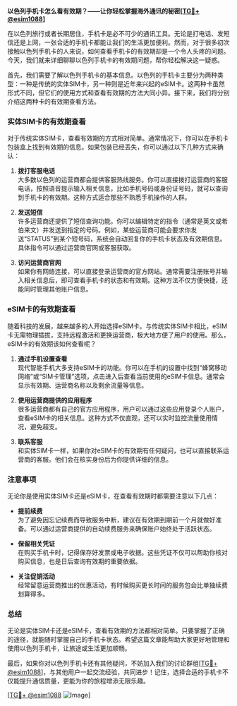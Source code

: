 **以色列手机卡怎么看有效期？——让你轻松掌握海外通讯的秘密[[TG💪+ @esim1088](https://t.me/s/esim1088)]**

在以色列旅行或者长期居住，手机卡是必不可少的通讯工具。无论是打电话、发短信还是上网，一张合适的手机卡都能让我们的生活更加便利。然而，对于很多初次接触以色列手机卡的人来说，如何查看手机卡的有效期却是一个令人头疼的问题。今天，我们就来详细聊聊以色列手机卡的有效期问题，帮你轻松解决这一疑惑。

首先，我们需要了解以色列手机卡的基本信息。以色列的手机卡主要分为两种类型：一种是传统的实体SIM卡，另一种则是近年来兴起的eSIM卡。这两种卡虽然形式不同，但它们的使用方式和查看有效期的方法大同小异。接下来，我们将分别介绍这两种卡的有效期查看方法。

### 实体SIM卡的有效期查看

对于传统实体SIM卡，查看有效期的方式相对简单。通常情况下，你可以在手机卡包装盒上找到有效期的信息。如果包装已经丢失，你可以通过以下几种方式来确认：

1. **拨打客服电话**  
   大多数以色列的运营商都会提供客服热线服务。你可以直接拨打运营商的客服电话，按照语音提示输入相关信息，比如手机号码或身份证号码，就可以查询到手机卡的有效期。这种方式适合那些不熟悉手机操作的人群。

2. **发送短信**  
   许多运营商还提供了短信查询功能。你可以编辑特定的指令（通常是英文或希伯来文）并发送到指定的号码。例如，某些运营商可能会要求你发送“STATUS”到某个短号码，系统会自动回复你的手机卡状态及有效期信息。具体指令可以通过运营商官网或客服获取。

3. **访问运营商官网**  
   如果你有网络连接，可以直接登录运营商的官方网站。通常需要注册账号并输入相关信息后，即可查看手机卡的状态和有效期。这种方法不仅方便快捷，还能同时管理其他账户信息。

### eSIM卡的有效期查看

随着科技的发展，越来越多的人开始选择eSIM卡。与传统实体SIM卡相比，eSIM卡无需物理插拔，支持远程激活和更换运营商，极大地方便了用户的使用。那么，eSIM卡的有效期该如何查看呢？

1. **通过手机设置查看**  
   现代智能手机大多支持eSIM卡的功能。你可以在手机的设置中找到“蜂窝移动网络”或“SIM卡管理”选项，点击进入后查看当前使用的eSIM卡信息。通常会显示有效期、运营商名称以及剩余流量等信息。

2. **使用运营商提供的应用程序**  
   很多运营商都有自己的官方应用程序，用户可以通过这些应用登录个人账户，查看eSIM卡的相关信息。这种方式不仅直观，还可以实时监控流量使用情况，避免超支。

3. **联系客服**  
   和实体SIM卡一样，如果你对eSIM卡的有效期有任何疑问，也可以直接联系运营商的客服。他们会在核实身份后为你提供详细的信息。

### 注意事项

无论你是使用实体SIM卡还是eSIM卡，在查看有效期时都需要注意以下几点：

- **提前续费**  
  为了避免因忘记续费而导致服务中断，建议在有效期到期前一个月就做好准备。可以通过运营商提供的自动续费服务来确保账户始终处于活跃状态。

- **保留相关凭证**  
  在购买手机卡时，记得保存好发票或电子收据。这些凭证不仅可以帮助你核对购买信息，也是日后查询有效期的重要依据。

- **关注促销活动**  
  经常留意运营商推出的优惠活动，有时候购买更长时间的服务包会比单独续费划算得多。

### 总结

无论是实体SIM卡还是eSIM卡，查看有效期的方法都相对简单。只要掌握了正确的途径，就能随时掌握自己的手机卡状态。希望这篇文章能帮助大家更好地管理和使用以色列手机卡，让旅途或生活更加顺畅。

最后，如果你对以色列手机卡还有其他疑问，不妨加入我们的讨论群组[[TG💪+ @esim1088](https://t.me/s/esim1088)]，与其他用户一起交流经验，共同进步！记住，选择合适的手机卡不仅能提升通信质量，更能为你的旅程增添无限乐趣。

[[TG💪+ @esim1088](https://t.me/s/esim1088) ![Image](https://i.postimg.cc/4NQfJmqS/Snipaste-2025-05-13-00-14-12.png)]